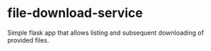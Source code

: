 # file-download-service
Simple flask app that allows listing and subsequent downloading of provided files.
